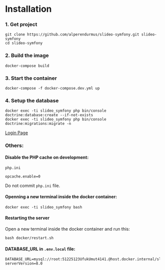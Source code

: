 # Installation

### 1. Get project
```
git clone https://github.com/alperendurmus/slideo-symfony.git slideo-symfony
cd slideo-symfony
```

### 2. Build the image
```
docker-compose build
```

### 3. Start the container
```
docker-compose -f docker-compose.dev.yml up
```
### 4. Setup the database
```
docker exec -ti slideo_symfony php bin/console doctrine:database:create --if-not-exists
docker exec -ti slideo_symfony php bin/console doctrine:migrations:migrate -n
```

[Login Page](https://localhost:5500/login)
### Others:
#### Disable the PHP cache on development:
`php.ini`
```
opcache.enable=0
```
Do not commit `php.ini` file.
#### Openning a new terminal inside the docker container:
```
docker exec -ti slideo_symfony bash
```
#### Restarting the server
Open a new terminal inside the docker container and run this:
```
bash docker/restart.sh
```

#### DATABASE_URL in `.env.local` file:
```
DATABASE_URL=mysql://root:51225123UfukUmut4141.@host.docker.internal/slideo?serverVersion=8.0
```
